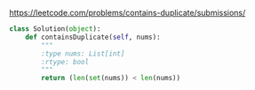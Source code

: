 https://leetcode.com/problems/contains-duplicate/submissions/

```python
class Solution(object):
    def containsDuplicate(self, nums):
        """
        :type nums: List[int]
        :rtype: bool
        """
        return (len(set(nums)) < len(nums))
```
